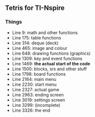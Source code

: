 ## Tetris for TI-Nspire

### Things
- Line 9: math and other functions
- Line 175: table functions
- Line 314: deque (deck)
- Line 465: image and colour
- Line 648: drawing functions (graphics)
- Line 1309: key and event functions
- Line 1469: **the actual start of the code**
- Line 1500: blocks, srs and other stuff
- Line 1798: board functions
- Line 2164: main menu
- Line 2230: start menu
- Line 2327: actual game
- Line 2963: ending screen
- Line 3019: settings screen
- Line 3299: (incomplete)
- Line 3326: the end
